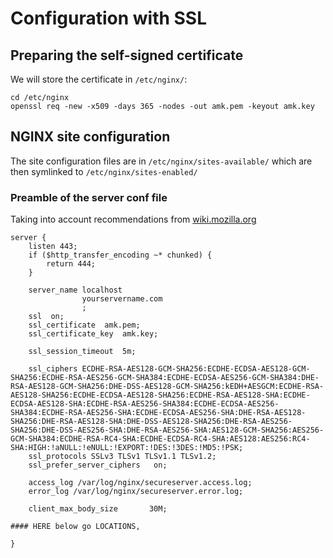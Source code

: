 # Configuration with SSL

## Preparing the self-signed certificate

We will store the certificate in `/etc/nginx/`:

    cd /etc/nginx
    openssl req -new -x509 -days 365 -nodes -out amk.pem -keyout amk.key

## NGINX site configuration

The site configuration files are in `/etc/nginx/sites-available/` which are then symlinked to `/etc/nginx/sites-enabled/`

### Preamble of the server conf file

Taking into account recommendations from [wiki.mozilla.org](https://wiki.mozilla.org/Security/Server_Side_TLS#Nginx)

    server {
        listen 443;
        if ($http_transfer_encoding ~* chunked) {
            return 444;
        }

        server_name localhost
                    yourservername.com
                    ;
        ssl  on;
        ssl_certificate  amk.pem;
        ssl_certificate_key  amk.key;

        ssl_session_timeout  5m;

        ssl_ciphers ECDHE-RSA-AES128-GCM-SHA256:ECDHE-ECDSA-AES128-GCM-SHA256:ECDHE-RSA-AES256-GCM-SHA384:ECDHE-ECDSA-AES256-GCM-SHA384:DHE-RSA-AES128-GCM-SHA256:DHE-DSS-AES128-GCM-SHA256:kEDH+AESGCM:ECDHE-RSA-AES128-SHA256:ECDHE-ECDSA-AES128-SHA256:ECDHE-RSA-AES128-SHA:ECDHE-ECDSA-AES128-SHA:ECDHE-RSA-AES256-SHA384:ECDHE-ECDSA-AES256-SHA384:ECDHE-RSA-AES256-SHA:ECDHE-ECDSA-AES256-SHA:DHE-RSA-AES128-SHA256:DHE-RSA-AES128-SHA:DHE-DSS-AES128-SHA256:DHE-RSA-AES256-SHA256:DHE-DSS-AES256-SHA:DHE-RSA-AES256-SHA:AES128-GCM-SHA256:AES256-GCM-SHA384:ECDHE-RSA-RC4-SHA:ECDHE-ECDSA-RC4-SHA:AES128:AES256:RC4-SHA:HIGH:!aNULL:!eNULL:!EXPORT:!DES:!3DES:!MD5:!PSK;
        ssl_protocols SSLv3 TLSv1 TLSv1.1 TLSv1.2;
        ssl_prefer_server_ciphers   on;

        access_log /var/log/nginx/secureserver.access.log;
        error_log /var/log/nginx/secureserver.error.log;

        client_max_body_size       30M;

    #### HERE below go LOCATIONS,

    }

